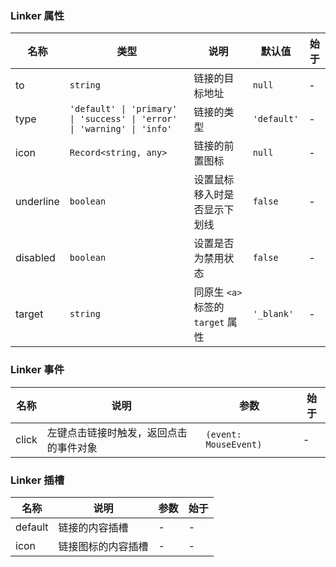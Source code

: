 ### Linker 属性

| 名称      | 类型    | 说明                                                                             | 默认值    | 始于 |
| --------- | ------- | -------------------------------------------------------------------------------- | --------- | --- |
| to        | `string`  | 链接的目标地址                                                                   | `null`      | - |
| type      | `'default' \| 'primary' \| 'success' \| 'error' \| 'warning' \| 'info'` | 链接的类型 | `'default'` | - |
| icon      | `Record<string, any>`  | 链接的前置图标                                                                   | `null`        | - |
| underline | `boolean` | 设置鼠标移入时是否显示下划线                                                      | `false`     | - |
| disabled  | `boolean` | 设置是否为禁用状态                                                               | `false`     | - |
| target    | `string`  | 同原生 `<a>` 标签的 `target` 属性                                              | `'_blank'` | - |

### Linker 事件

| 名称     | 说明                                   | 参数       | 始于 |
| -------- | -------------------------------------- | ---------- | --- |
| click | 左键点击链接时触发，返回点击的事件对象 | `(event: MouseEvent)` | - |

### Linker 插槽

| 名称    | 说明               | 参数 | 始于 |
| ------- | ------------------ | --- | --- |
| default | 链接的内容插槽     | - | - |
| icon    | 链接图标的内容插槽 | - | - |
